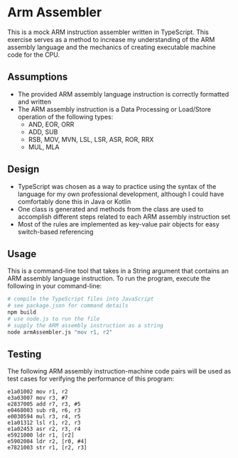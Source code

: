 # Arm Assembler

This is a mock ARM instruction assembler written in TypeScript. This exercise serves as a method to increase my understanding of the ARM assembly language and the mechanics of creating executable machine code for the CPU.

## Assumptions
- The provided ARM assembly language instruction is correctly formatted and written
- The ARM assembly instruction is a Data Processing or Load/Store operation of the following types:
  - AND, EOR, ORR
  - ADD, SUB
  - RSB, MOV, MVN, LSL, LSR, ASR, ROR, RRX
  - MUL, MLA

## Design
- TypeScript was chosen as a way to practice using the syntax of the language for my own professional development, although I could have comfortably done this in Java or Kotlin
- One class is generated and methods from the class are used to accomplish different steps related to each ARM assembly instruction set
- Most of the rules are implemented as key-value pair objects for easy switch-based referencing

## Usage
This is a command-line tool that takes in a String argument that contains an ARM assembly language instruction. To run the program, execute the following in your command-line:

```bash
# compile the TypeScript files into JavaScript
# see package.json for command details
npm build
# use node.js to run the file
# supply the ARM assembly instruction as a string
node armAssembler.js "mov r1, r2"
```

## Testing

The following ARM assembly instruction-machine code pairs will be used as test cases for verifying the performance of this program:

```text
e1a01002 mov r1, r2
e3a03007 mov r3, #7
e2837005 add r7, r3, #5
e0468003 sub r8, r6, r3
e0030594 mul r3, r4, r5
e1a01312 lsl r1, r2, r3
e1a02453 asr r2, r3, r4
e5921000 ldr r1, [r2]
e5902004 ldr r2, [r0, #4]
e7821003 str r1, [r2, r3]
```